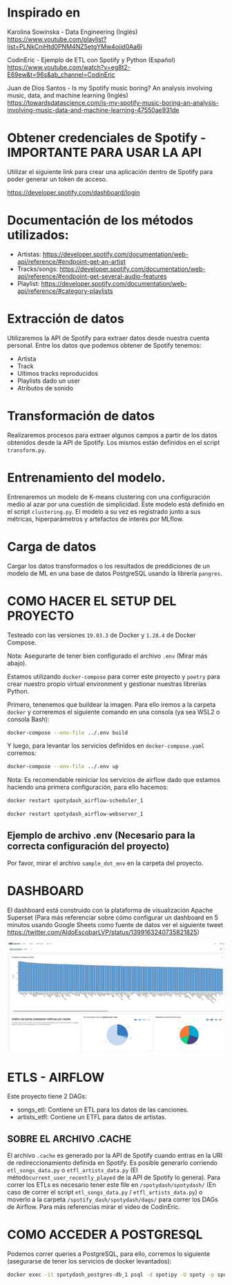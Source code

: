 # Inspirado en
Karolina Sowinska - Data Engineering (Inglés)
https://www.youtube.com/playlist?list=PLNkCniHtd0PNM4NZ5etgYMw4ojid0Aa6i

CodinEric - Ejemplo de ETL con Spotify y Python (Español)
https://www.youtube.com/watch?v=eg8t2-E69ew&t=96s&ab_channel=CodinEric

Juan de Dios Santos - Is my Spotify music boring? An analysis involving music, data, and machine learning (Inglés)
https://towardsdatascience.com/is-my-spotify-music-boring-an-analysis-involving-music-data-and-machine-learning-47550ae931de


# Obtener credenciales de Spotify - IMPORTANTE PARA USAR LA API
Utilizar el siguiente link para crear una aplicación dentro de Spotify para poder generar un token de acceso.

https://developer.spotify.com/dashboard/login

# Documentación de los métodos utilizados:
- Artistas: https://developer.spotify.com/documentation/web-api/reference/#endpoint-get-an-artist
- Tracks/songs: https://developer.spotify.com/documentation/web-api/reference/#endpoint-get-several-audio-features
- Playlist: https://developer.spotify.com/documentation/web-api/reference/#category-playlists

# Extracción de datos
Utilizaremos la API de Spotify para extraer datos desde nuestra cuenta personal. Entre los datos que podemos obtener de Spotify tenemos:
* Artista
* Track
* Ultimos tracks reproducidos
* Playlists dado un user
* Atributos de sonido

# Transformación de datos
Realizaremos procesos para extraer algunos campos a partir de los datos obtenidos desde la API de Spotify. Los mismos están definidos en el script `transform.py`.

# Entrenamiento del modelo.
Entrenaremos un modelo de K-means clustering con una configuración medio al azar por una cuestión de simplicidad. Este modelo está definido en el script `clustering.py`. El modelo a su vez es registrado junto a sus métricas, hiperparámetros y artefactos de interés por MLflow.

# Carga de datos
Cargar los datos transformados o los resultados de preddiciones de un modelo de ML en una base de datos PostgreSQL usando la librería `pangres`.


# COMO HACER EL SETUP DEL PROYECTO
Testeado con las versiones `19.03.3` de Docker y `1.28.4` de Docker Compose.

Nota: Asegurarte de tener bien configurado el archivo `.env` (Mirar más abajo).

Estamos utilizando `docker-compose` para correr este proyecto y `poetry` para crear nuestro propio virtual environment y gestionar nuestras librerías Python.

Primero, tenenemos que buildear la imagen. Para ello iremos a la carpeta `docker` y correremos el siguiente comando en una consola (ya sea WSL2 o consola Bash):

```bash
docker-compose --env-file ../.env build
```

Y luego, para levantar los servicios definidos en `docker-compose.yaml` corremos:
```bash
docker-compose --env-file ../.env up
```

Nota: Es recomendable reiniciar los servicios de airflow dado que estamos haciendo una primera configuración, para ello hacemos:

```bash
docker restart spotydash_airflow-scheduler_1
```

```bash
docker restart spotydash_airflow-webserver_1
```

## Ejemplo de archivo .env (Necesario para la correcta configuración del proyecto)
Por favor, mirar el archivo `sample_dot_env` en la carpeta del proyecto.


# DASHBOARD
El dashboard está construido con la plataforma de visualización Apache Superset (Para más referenciar sobre cómo configurar un dashboard en 5 minutos usando Google Sheets como fuente de datos ver el siguiente tweet https://twitter.com/AldoEscobarLVP/status/1399163240735821825)

![Superset Screen](./docs/screen_superset.png)


# ETLS - AIRFLOW
Este proyecto tiene 2 DAGs:

* songs_etl: Contiene un ETL para los datos de las canciones.
* artists_etfl: Contiene un ETFL para datos de artistas.

## SOBRE EL ARCHIVO .CACHE
El archivo `.cache` es generado por la API de Spotify cuando entras en la URI de redireccionamiento definida en Spotify. Es posible generarlo corriendo `etl_songs_data.py` o `etfl_artists_data.py` (El método`current_user_recently_played` de la API de Spotify lo genera).
Para correr los ETLs es necesario tener este file en  `/spotydash/spotydash/` (En caso de correr el script `etl_songs_data.py` / `etfl_artists_data.py`) o moverlo a la carpeta `/spotify_dash/spotydash/dags/` para correr los DAGs de Airflow. Para más referencias mirar el video de CodinEric.

# COMO ACCEDER A POSTGRESQL
Podemos correr queries a PostgreSQL, para ello, corremos lo siguiente (asegurarse de tener los servicios de docker levantados):

```bash
docker exec -it spotydash_postgres-db_1 psql -d spotipy -U spoty -p spoty -p 5432
```
